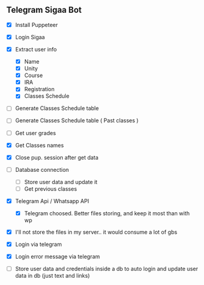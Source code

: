 ## Telegram Sigaa Bot
- [x] Install Puppeteer
- [x] Login Sigaa
- [x] Extract user info 
    - [x] Name
    - [x] Unity
    - [x] Course
    - [x] IRA
    - [x] Registration
    - [x] Classes Schedule

- [ ] Generate Classes Schedule table
- [ ] Generate Classes Schedule table ( Past classes )
- [ ] Get user grades
- [x] Get Classes names
- [x] Close pup. session after get data

- [ ] Database connection
    - [ ] Store user data and update it
    - [ ] Get previous classes

- [x] Telegram Api / Whatsapp API
    - [x] Telegram choosed. Better files storing, and keep it most than with wp
- [x] I'll not store the files in my server.. it would consume a lot of gbs

- [x] Login via telegram
- [x] Login error message via telegram

- [ ] Store user data and credentials inside a db to auto login and update user data in db (just text and links)
